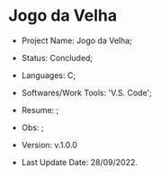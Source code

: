 # Jogo da Velha

- Project Name: Jogo da Velha;
- Status: Concluded;
- Languages: C;
- Softwares/Work Tools: 'V.S. Code';
- Resume: ;
- Obs: ;
- Version: v.1.0.0

- Last Update Date: 28/09/2022.
